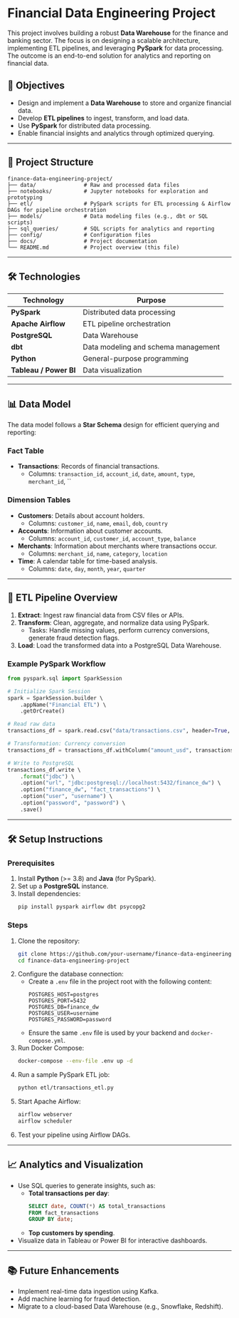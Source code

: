 # Financial Data Engineering Project

This project involves building a robust **Data Warehouse** for the finance and banking sector. The focus is on designing a scalable architecture, implementing ETL pipelines, and leveraging **PySpark** for data processing. The outcome is an end-to-end solution for analytics and reporting on financial data.

## 🚀 **Objectives**
- Design and implement a **Data Warehouse** to store and organize financial data.
- Develop **ETL pipelines** to ingest, transform, and load data.
- Use **PySpark** for distributed data processing.
- Enable financial insights and analytics through optimized querying.

---

## 📂 **Project Structure**

```
finance-data-engineering-project/
├── data/               # Raw and processed data files
├── notebooks/          # Jupyter notebooks for exploration and prototyping
├── etl/                # PySpark scripts for ETL processing & Airflow DAGs for pipeline orchestration
├── models/             # Data modeling files (e.g., dbt or SQL scripts)
├── sql_queries/        # SQL scripts for analytics and reporting
├── config/             # Configuration files
├── docs/               # Project documentation
└── README.md           # Project overview (this file)
```

---

## 🛠 **Technologies**

| Technology          | Purpose                                    |
|---------------------|--------------------------------------------|
| **PySpark**         | Distributed data processing               |
| **Apache Airflow**  | ETL pipeline orchestration                |
| **PostgreSQL**      | Data Warehouse                            |
| **dbt**             | Data modeling and schema management       |
| **Python**          | General-purpose programming               |
| **Tableau / Power BI** | Data visualization                      |

---

## 📊 **Data Model**
The data model follows a **Star Schema** design for efficient querying and reporting:

### **Fact Table**
- **Transactions**: Records of financial transactions.
  - Columns: `transaction_id`, `account_id`, `date`, `amount`, `type`, `merchant_id`, ``

### **Dimension Tables**
- **Customers**: Details about account holders.
  - Columns: `customer_id`, `name`, `email`, `dob`, `country`
- **Accounts**: Information about customer accounts.
  - Columns: `account_id`, `customer_id`, `account_type`, `balance`
- **Merchants**: Information about merchants where transactions occur.
  - Columns: `merchant_id`, `name`, `category`, `location`
- **Time**: A calendar table for time-based analysis.
  - Columns: `date`, `day`, `month`, `year`, `quarter`

---

## 🔄 **ETL Pipeline Overview**

1. **Extract**: Ingest raw financial data from CSV files or APIs.
2. **Transform**: Clean, aggregate, and normalize data using PySpark.
   - Tasks: Handle missing values, perform currency conversions, generate fraud detection flags.
3. **Load**: Load the transformed data into a PostgreSQL Data Warehouse.

### Example PySpark Workflow
```python
from pyspark.sql import SparkSession

# Initialize Spark Session
spark = SparkSession.builder \ 
    .appName("Financial ETL") \ 
    .getOrCreate()

# Read raw data
transactions_df = spark.read.csv("data/transactions.csv", header=True, inferSchema=True)

# Transformation: Currency conversion
transactions_df = transactions_df.withColumn("amount_usd", transactions_df["amount"] * 1.1)

# Write to PostgreSQL
transactions_df.write \ 
    .format("jdbc") \ 
    .option("url", "jdbc:postgresql://localhost:5432/finance_dw") \ 
    .option("finance_dw", "fact_transactions") \ 
    .option("user", "username") \ 
    .option("password", "password") \ 
    .save()
```

---

## 🛠️ **Setup Instructions**

### **Prerequisites**
1. Install **Python** (>= 3.8) and **Java** (for PySpark).
2. Set up a **PostgreSQL** instance.
3. Install dependencies:
   ```bash
   pip install pyspark airflow dbt psycopg2
   ```

### **Steps**
1. Clone the repository:
   ```bash
   git clone https://github.com/your-username/finance-data-engineering-project.git
   cd finance-data-engineering-project
   ```
2. Configure the database connection:
   - Create a `.env` file in the project root with the following content:
     ```env
     POSTGRES_HOST=postgres
     POSTGRES_PORT=5432
     POSTGRES_DB=finance_dw
     POSTGRES_USER=username
     POSTGRES_PASSWORD=password
     ```
   - Ensure the same `.env` file is used by your backend and `docker-compose.yml`.
3. Run Docker Compose:
   ```bash
   docker-compose --env-file .env up -d
   ```
4. Run a sample PySpark ETL job:
   ```bash
   python etl/transactions_etl.py
   ```
5. Start Apache Airflow:
   ```bash
   airflow webserver
   airflow scheduler
   ```
6. Test your pipeline using Airflow DAGs.

---

## 📈 **Analytics and Visualization**
- Use SQL queries to generate insights, such as:
  - **Total transactions per day**:
    ```sql
    SELECT date, COUNT(*) AS total_transactions 
    FROM fact_transactions 
    GROUP BY date;
    ```
  - **Top customers by spending**.
- Visualize data in Tableau or Power BI for interactive dashboards.

---

## 📚 **Future Enhancements**
- Implement real-time data ingestion using Kafka.
- Add machine learning for fraud detection.
- Migrate to a cloud-based Data Warehouse (e.g., Snowflake, Redshift).
